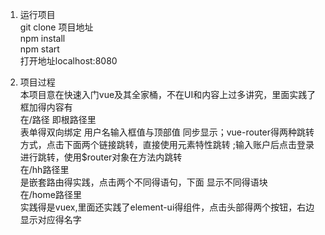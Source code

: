 1. 运行项目  
   git clone 项目地址  
   npm install   
   npm start  
   打开地址localhost:8080
     
2. 项目过程  
   本项目意在快速入门vue及其全家桶，不在UI和内容上过多讲究，里面实践了框加得内容有  
   在/路径 即根路径里  
   表单得双向绑定  用户名输入框值与顶部值 同步显示；vue-router得两种跳转方式，点击下面两个链接跳转，直接使用元素特性跳转  <router-link to="/hh">;输入账户后点击登录进行跳转，使用$router对象在方法内跳转  
   在/hh路径里  
   是嵌套路由得实践，点击两个不同得语句，下面 显示不同得语块      
   在/home路径里  
   实践得是vuex,里面还实践了element-ui得组件，点击头部得两个按钮，右边显示对应得名字  
   
